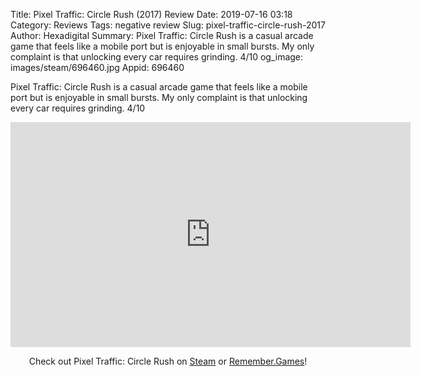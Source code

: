 Title: Pixel Traffic: Circle Rush (2017) Review
Date: 2019-07-16 03:18
Category: Reviews
Tags: negative review
Slug: pixel-traffic-circle-rush-2017
Author: Hexadigital
Summary: Pixel Traffic: Circle Rush is a casual arcade game that feels like a mobile port but is enjoyable in small bursts. My only complaint is that unlocking every car requires grinding. 4/10
og_image: images/steam/696460.jpg
Appid: 696460

Pixel Traffic: Circle Rush is a casual arcade game that feels like a mobile port but is enjoyable in small bursts. My only complaint is that unlocking every car requires grinding. 4/10

<center><iframe src="https://www.youtube.com/embed/p1arVibdwZ4?feature=oembed" allow="accelerometer; autoplay; encrypted-media; gyroscope; picture-in-picture" width="640" height="360" frameborder="0"></iframe>

Check out Pixel Traffic: Circle Rush on [Steam](https://store.steampowered.com/app/696460/?curator_clanid=34633900) or [Remember.Games](https://remember.games/game/2619/)!</center>
